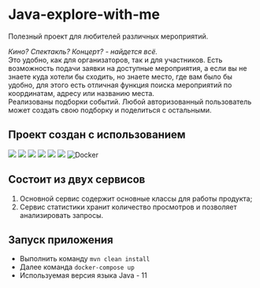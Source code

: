 # Java-explore-with-me 
Полезный проект для любителей различных мероприятий.  

*Кино? Спектакль? Концерт? - найдется всё.*  
Это удобно, как для организаторов, так и для участников.
Есть возможность подачи заявки на доступные мероприятия, а если вы не знаете куда хотели бы сходить, но знаете место, где вам было бы удобно, для этого есть отличная функция поиска мероприятий по координатам, адресу или названию места.  
Реализованы подборки событий. Любой авторизованный пользователь может создать свою подборку и поделиться с остальными.

## Проект создан с использованием  

<p>
  <img src="https://img.shields.io/badge/Java-red" />
  <img src="https://img.shields.io/badge/Spring%20boot-light green" />
  <img src="https://img.shields.io/badge/Spring%20validation-light green" />
  <img src="https://img.shields.io/badge/Mockito-green" />
  <img src="https://img.shields.io/badge/Hibernate-yellow" />
  <img src="https://img.shields.io/badge/PostgreSQL-blue" />
  <img alt="Docker" src="https://img.shields.io/badge/-Docker-46a2f1?style=flat-square&logo=docker&logoColor=white" />
</p>


## Состоит из двух сервисов 
1. Основной сервис содержит основные классы для работы продукта;  
2. Сервис статистики хранит количество просмотров и позволяет анализировать запросы.

## Запуск приложения  
- Выполнить команду ```mvn clean install```
- Далее команда ```docker-compose up```
- Используемая версия языка Java - 11

